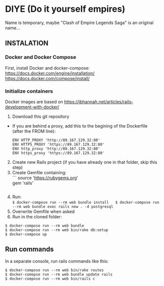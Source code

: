 # DIYE (Do it yourself empires)  

Name is temporary, maybe "Clash of Empire Legends Saga" is an original name...  


## INSTALATION  

### Docker and Docker Compose
First, install Docker and docker-compose:  
https://docs.docker.com/engine/installation/  
https://docs.docker.com/compose/install/  

### Initialize containers

Docker images are based on https://jbhannah.net/articles/rails-development-with-docker/  

1. Download this git repository  
  * If you are behind a proxy, add this to the begining of the Dockerfile (after the FROM line):  
    ```
    ENV HTTP_PROXY 'http://89.167.129.32:80'  
    ENV HTTPS_PROXY 'https://89.167.129.32:80'  
    ENV http_proxy 'http://89.167.129.32:80'  
    ENV https_proxy 'https://89.167.129.32:80'  
    ```
2. Create new Rails project (if you have already one in that folder, skip this step)  
  1. Create Gemfile containing:  
    ```
    source 'https://rubygems.org'  
    gem 'rails'  
     ```
  2. Run:  
    ```
    $ docker-compose run --rm web bundle install  
    $ docker-compose run --rm web bundle exec rails new . -d postgresql  
    ```
  3. Overwrite Gemfile when asked  
3. Run in the cloned folder:  
  ```
  $ docker-compose run --rm web bundle  
  $ docker-compose run --rm web bin/rake db:setup  
  $ docker-compose up  
  ```

## Run commands  

In a separate console, run rails commands like this:  
```
$ docker-compose run --rm web bin/rake routes  
$ docker-comopse run --rm web bundle update rails  
$ docker-compose run --rm web bin/rails c  
```